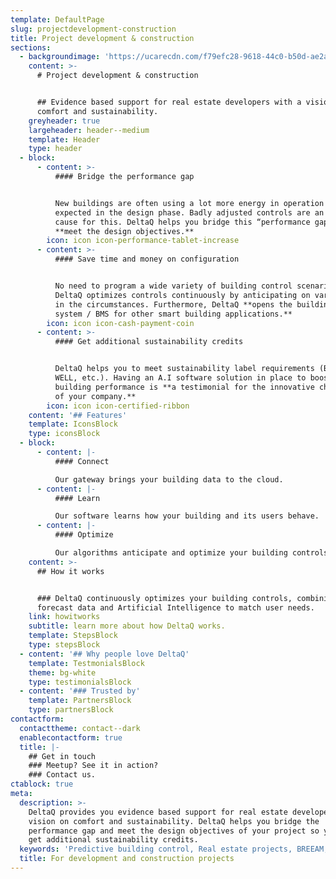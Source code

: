 ```yaml
---
template: DefaultPage
slug: projectdevelopment-construction
title: Project development & construction
sections:
  - backgroundimage: 'https://ucarecdn.com/f79efc28-9618-44c0-b50d-ae2aba546f77/'
    content: >-
      # Project development & construction


      ## Evidence based support for real estate developers with a vision on
      comfort and sustainability.
    greyheader: true
    largeheader: header--medium
    template: Header
    type: header
  - block:
      - content: >-
          #### Bridge the performance gap


          New buildings are often using a lot more energy in operation than
          expected in the design phase. Badly adjusted controls are an important
          cause for this. DeltaQ helps you bridge this “performance gap” and
          **meet the design objectives.**
        icon: icon icon-performance-tablet-increase
      - content: >-
          #### Save time and money on configuration


          No need to program a wide variety of building control scenarios.
          DeltaQ optimizes controls continuously by anticipating on variations
          in the circumstances. Furthermore, DeltaQ **opens the building control
          system / BMS for other smart building applications.**
        icon: icon icon-cash-payment-coin
      - content: >-
          #### Get additional sustainability credits


          DeltaQ helps you to meet sustainability label requirements (BREEAM,
          WELL, etc.). Having an A.I software solution in place to boost
          building performance is **a testimonial for the innovative character
          of your company.**
        icon: icon icon-certified-ribbon
    content: '## Features'
    template: IconsBlock
    type: iconsBlock
  - block:
      - content: |-
          #### Connect

          Our gateway brings your building data to the cloud.
      - content: |-
          #### Learn

          Our software learns how your building and its users behave.
      - content: |-
          #### Optimize

          Our algorithms anticipate and optimize your building controls.
    content: >-
      ## How it works


      ### DeltaQ continuously optimizes your building controls, combining
      forecast data and Artificial Intelligence to match user needs.
    link: howitworks
    subtitle: learn more about how DeltaQ works.
    template: StepsBlock
    type: stepsBlock
  - content: '## Why people love DeltaQ'
    template: TestmonialsBlock
    theme: bg-white
    type: testimonialsBlock
  - content: '### Trusted by'
    template: PartnersBlock
    type: partnersBlock
contactform:
  contacttheme: contact--dark
  enablecontactform: true
  title: |-
    ## Get in touch
    ### Meetup? See it in action?
    ### Contact us.
ctablock: true
meta:
  description: >-
    DeltaQ provides you evidence based support for real estate developers with a
    vision on comfort and sustainability. DeltaQ helps you bridge the
    performance gap and meet the design objectives of your project so you can
    get additional sustainability credits. 
  keywords: 'Predictive building control, Real estate projects, BREEAM, WELL, '
  title: For development and construction projects
---
```


